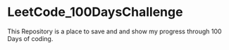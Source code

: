 # LeetCode_100DaysChallenge
This Repository is a place to save and and show my progress through 100 Days of coding.
